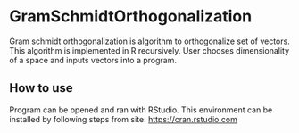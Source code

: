 # GramSchmidtOrthogonalization
Gram schmidt orthogonalization is algorithm to orthogonalize set of vectors. This algorithm is implemented in R recursively. User chooses dimensionality of a space and inputs vectors into a program.

## How to use
Program can be opened and ran with RStudio. This environment can be installed by following steps from site: https://cran.rstudio.com
